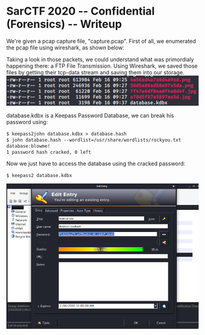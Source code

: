 # SarCTF 2020 -- Confidential (Forensics) -- Writeup
We're given a pcap capture file, "capture.pcap". First of all, we enumerated the pcap file using wireshark, as shown below:

Taking a look in those packets, we could understand what was primordialy happening there: a FTP File Transmission. Using Wireshark, we saved those files by getting their tcp-data stream and saving them into our storage.
![Alt text](https://github.com/0x8Layer/CTF-Writeups/blob/master/SarCTF/2020/Forensics/Confidential/image.png?raw=true "Files")

database.kdbx is a Keepass Password Database, we can break his password using:
```
$ keepass2john database.kdbx > database.hash
$ john database.hash --wordlist=/usr/share/wordlists/rockyou.txt
database:blowme!
1 password hash cracked, 0 left
```

Now we just have to access the database using the cracked password:
```
$ keepass2 database.kdbx
```

![Alt text](https://github.com/0x8Layer/CTF-Writeups/blob/master/SarCTF/2020/Forensics/Confidential/image2.png?raw=true "Flag")
